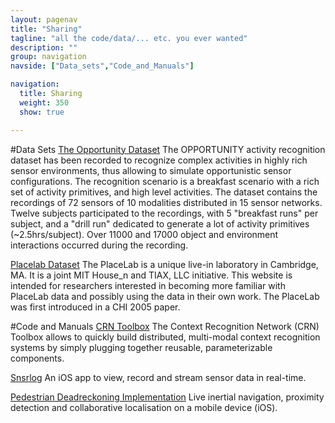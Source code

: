```yaml
---
layout: pagenav
title: "Sharing"
tagline: "all the code/data/... etc. you ever wanted"
description: ""
group: navigation
navside: ["Data_sets","Code_and_Manuals"]

navigation:
  title: Sharing
  weight: 350
  show: true

---
```


#Data Sets
[The Opportunity Dataset](http://contextdb.org)
The OPPORTUNITY activity recognition dataset has been recorded to recognize complex activities in highly rich sensor environments, thus allowing to simulate opportunistic sensor configurations. The recognition scenario is a breakfast scenario with a rich set of activity primitives, and high level activities. The dataset contains the recordings of 72 sensors of 10 modalities distributed in 15 sensor networks. Twelve subjects participated to the recordings, with 5 "breakfast runs" per subject, and a "drill run" dedicated to generate a lot of activity primitives (~2.5hrs/subject). Over 11000 and 17000 object and environment interactions occurred during the recording.


[Placelab Dataset](http://architecture.mit.edu/house_n/data/PlaceLab/PlaceLab.htm)
The PlaceLab is a unique live-in laboratory in Cambridge, MA. It is a joint MIT House_n and TIAX, LLC initiative. This website is intended for researchers interested in becoming more familiar with PlaceLab data and possibly using the data in their own work. The PlaceLab was first introduced in a CHI 2005 paper.

#Code and Manuals
[CRN Toolbox](http://crnt.sourceforge.net/)
The Context Recognition Network (CRN) Toolbox allows to quickly build distributed, multi-modal context recognition systems by simply plugging together reusable, parameterizable components.


[Snsrlog](https://github.com/kkai/snsrlog)
An iOS app to view, record and stream sensor data in real-time.


[Pedestrian Deadreckoning Implementation](https://github.com/kkai/reckonMe)
Live inertial navigation, proximity detection and collaborative localisation on a mobile device (iOS).



